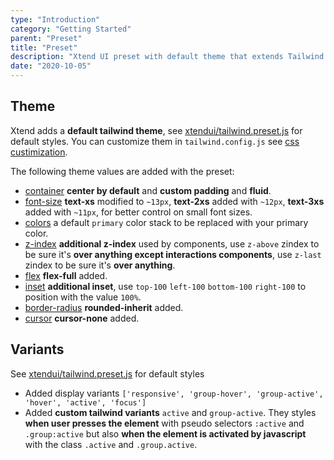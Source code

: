 ```yaml
---
type: "Introduction"
category: "Getting Started"
parent: "Preset"
title: "Preset"
description: "Xtend UI preset with default theme that extends Tailwind default theme."
date: "2020-10-05"
---
```


## Theme

Xtend adds a **default tailwind theme**, see [xtendui/tailwind.preset.js](https://github.com/minimit/xtendui/blob/beta/tailwind.preset.js) for default styles. You can customize them in `tailwind.config.js` see [css custimization](/introduction/getting-started/setup#css-customization).

The following theme values are added with the preset:

* [container](https://tailwindcss.com/docs/container) **center by default** and **custom padding** and **fluid**.
* [font-size](https://tailwindcss.com/docs/font-size) **text-xs** modified to `~13px`, **text-2xs** added with `~12px`, **text-3xs** added with `~11px`, for better control on small font sizes.
* [colors](https://tailwindcss.com/docs/customizing-colors) a default `primary` color stack to be replaced with your primary color.
* [z-index](https://tailwindcss.com/docs/font-size) **additional z-index** used by components, use `z-above` zindex to be sure it's **over anything except interactions components**, use `z-last` zindex to be sure it's **over anything**.
* [flex](https://tailwindcss.com/docs/flex) **flex-full** added.
* [inset](https://tailwindcss.com/docs/top-right-bottom-left) **additional inset**, use `top-100` `left-100` `bottom-100` `right-100` to position with the value `100%`.
* [border-radius](https://tailwindcss.com/docs/border-radius) **rounded-inherit** added.
* [cursor](https://tailwindcss.com/docs/cursor) **cursor-none** added.

## Variants

See [xtendui/tailwind.preset.js](https://github.com/minimit/xtendui/blob/beta/tailwind.preset.js) for default styles

* Added display variants `['responsive', 'group-hover', 'group-active', 'hover', 'active', 'focus']`
* Added **custom tailwind variants** `active` and `group-active`. They styles **when user presses the element** with pseudo selectors `:active` and `.group:active` but also **when the element is activated by javascript** with the class `.active` and `.group.active`.
